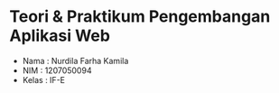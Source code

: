 # Teori & Praktikum Pengembangan Aplikasi Web
- Nama  : Nurdila Farha Kamila
- NIM   : 1207050094
- Kelas : IF-E
